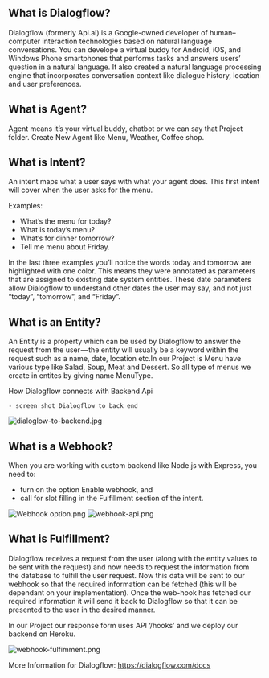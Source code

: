 ## What is Dialogflow?
Dialogflow (formerly Api.ai) is a Google-owned developer of human–computer interaction technologies based on natural language conversations. You can develope a virtual buddy for Android, iOS, and Windows Phone smartphones that performs tasks and answers users’ question in a natural language. It also created a natural language processing engine that incorporates conversation context like dialogue history, location and user preferences.

## What is Agent?
Agent means it’s your virtual buddy, chatbot or we can say that Project folder. Create New Agent like Menu, Weather, Coffee shop.

## What is Intent?
An intent maps what a user says with what your agent does. This first intent will cover when the user asks for the menu.

Examples:

* What’s the menu for today?
* What is today’s menu?
* What’s for dinner tomorrow?
* Tell me menu about Friday.

In the last three examples you’ll notice the words today and tomorrow are highlighted with one color.  This means they were annotated as parameters that are assigned to existing date system entities. These date  parameters allow Dialogflow to understand other dates the user may say, and not just “today”, “tomorrow”, and “Friday”.

## What is an Entity?

An Entity is a property which can be used by Dialogflow to answer the request from the user — the entity will usually be a keyword within the request such as a name, date, location etc.In our Project is Menu have various type like Salad, Soup, Meat and Dessert. So all type of menus we create in entites by giving name MenuType.

How Dialogflow connects with Backend Api

	- screen shot Dialogflow to back end
![dialoglow-to-backend.jpg](/dialoglow-to-backend.jpg)

## What is a Webhook?

When you are working with custom backend like Node.js with Express, you need to:
* turn on the option Enable webhook, and
* call for slot filling in the Fulfillment section of the intent.

![Webhook option.png](/Webhook-option.png)
![webhook-api.png](/webhook-api.png)

## What is Fulfillment?

Dialogflow receives a request from the user (along with the entity values to be sent with the request) and now needs to request the information from the database to fulfill the user request. Now this data will be sent to our webhook so that the required information can be fetched (this will be dependant on your implementation). Once the web-hook has fetched our required information it will send it back to Dialogflow so that it can be presented to the user in the desired manner.

In our Project our response form uses API ‘/hooks’ and we deploy our backend on Heroku.

![webhook-fulfimment.png](/webhook-fulfimment.png)

More Information for Dialogflow: 
https://dialogflow.com/docs